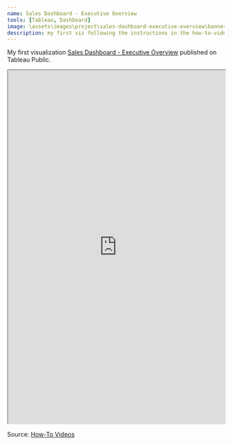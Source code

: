 ```yaml
---
name: Sales Dashboard - Executive Overview
tools: [Tableau, Dashboard]
image: \assets\images\project\sales-dashboard-executive-overview\banner.jpeg
description: my first viz following the instructions in the how-to-videos provided by tableau
---
```

My first visualization [Sales Dashboard - Executive Overview](https://public.tableau.com/views/Executive_Overview_17034665152740/ExecutiveOverview?:language=en-US&:sid=&:redirect=auth&:display_count=n&:origin=viz_share_link) published on Tableau Public. 

<iframe src="https://public.tableau.com/views/Executive_Overview_17034665152740/ExecutiveOverview?:showVizHome=no&:embed=true" width="100%" height="820"></iframe>

Source: [How-To Videos](https://public.tableau.com/app/learn/how-to-videos)
